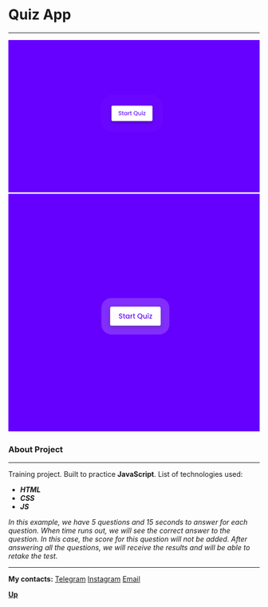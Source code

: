 <a id="anchor"></a>
# Quiz App
***
![Start screen](assets/img/start.png)
![Action gif](assets/img/action.gif)



### About Project
***

Training project. Built to practice __JavaScript__. List of technologies used:
* ___HTML___
* ___CSS___
* ___JS___

_In this example, we have 5 questions and 15 seconds to answer for each question. When time runs out, we will see the correct answer to the question. In this case, the score for this question will not be added. After answering all the questions, we will receive the results and will be able to retake the test._
***
__My contacts:__
[Telegram](https://t.me/eurokot)
[Instagram](https://www.instagram.com/sadpage.js/)
<a href='mailto:eurokot_dev@mail.ru'>Email</a>

__[Up](#anchor)__

